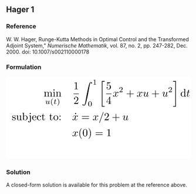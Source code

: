## Hager 1

### Reference
W. W. Hager, Runge-Kutta Methods in Optimal Control and the Transformed Adjoint System," *Numerische Mathematik*, vol. 87, no. 2, pp. 247-282, Dec. 2000. doi: 10.1007/s002110000178

### Formulation
![formulation](assets/formulation.svg)

### Solution
A closed-form solution is available for this problem at the reference above.